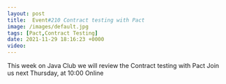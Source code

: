 ```yaml
---
layout: post
title:  Event#210 Contract testing with Pact
image: /images/default.jpg
tags: [Pact,Contract Testing]
date: 2021-11-29 18:16:23 +0000
video: 
---
```


This week on Java Club we will review the Contract testing with Pact
Join us next Thursday, at 10:00 Online
